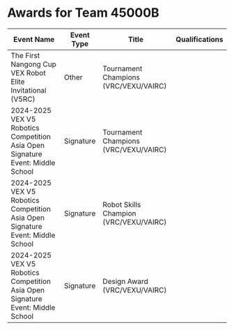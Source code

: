 # Awards for Team 45000B

| Event Name | Event Type | Title | Qualifications |
|------------|------------|-------|----------------|
| The First Nangong Cup VEX Robot Elite Invitational (V5RC) | Other | Tournament Champions (VRC/VEXU/VAIRC) |  |
| 2024-2025 VEX V5 Robotics Competition Asia Open Signature Event: Middle School | Signature | Tournament Champions (VRC/VEXU/VAIRC) |  |
| 2024-2025 VEX V5 Robotics Competition Asia Open Signature Event: Middle School | Signature | Robot Skills Champion (VRC/VEXU/VAIRC) |  |
| 2024-2025 VEX V5 Robotics Competition Asia Open Signature Event: Middle School | Signature | Design Award (VRC/VEXU/VAIRC) |  |
